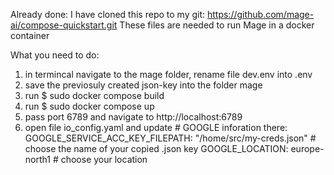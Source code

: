 Already done:
I have cloned this repo to my git: https://github.com/mage-ai/compose-quickstart.git
These files are needed to run Mage in a docker container

What you need to do:
1. in termincal navigate to the mage folder, rename file dev.env into .env
2. save the previosuly created json-key into the folder mage
3. run $ sudo docker compose build
4. run $ sudo docker compose up 
5. pass port 6789 and navigate to http://localhost:6789
6. open file io_config.yaml and update # GOOGLE inforation there:
   GOOGLE_SERVICE_ACC_KEY_FILEPATH: "/home/src/my-creds.json" # choose the name of your copied .json key
   GOOGLE_LOCATION: europe-north1 # choose your location
